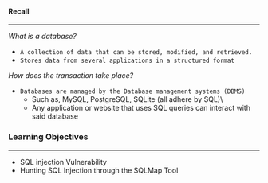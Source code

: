 
#### Recall
----
*What is a database?*
- `A collection of data that can be stored, modified, and retrieved.`
- `Stores data from several applications in a structured format`

*How does the transaction take place?*
- `Databases are managed by the Database management systems (DBMS)`
	- Such as, MySQL, PostgreSQL, SQLite (all adhere by SQL)\
	- Any application or website that uses SQL queries can interact with said database


### Learning Objectives
-----
- SQL injection Vulnerability
- Hunting SQL Injection through the SQLMap Tool

